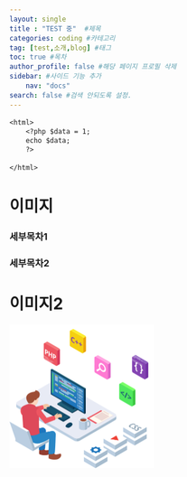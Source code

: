```yaml
---
layout: single
title : "TEST 중"  #제목
categories: coding #카테고리
tag: [test,소개,blog] #태그
toc: true #목차
author_profile: false #해당 페이지 프로필 삭제
sidebar: #사이드 기능 추가
    nav: "docs" 
search: false #검색 안되도록 설정.
---
```



```php+HTML
<html>
    <?php $data = 1; 
    echo $data;
    ?>
    
</html>
```

# 이미지

### 세부목차1

### 세부목차2

# 이미지2
<img src="../images/2024-09-30-first/development-4536630_1280.png" alt="development-4536630_1280" style="zoom:25%;" />